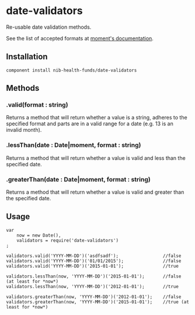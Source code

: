 # date-validators

Re-usable date validation methods.

See the list of accepted formats at [moment's documentation](http://momentjs.com/docs/#/parsing/string-format/).

## Installation

    component install nib-health-funds/date-validators

## Methods

### .valid(format : string)

Returns a method that will return whether a value is a string, adheres to the specified format and parts are in a valid range for a date (e.g. 13 is an invalid month).

### .lessThan(date : Date|moment, format : string)

Returns a method that will return whether a value is valid and less than the specified date.

### .greaterThan(date : Date|moment, format : string)

Returns a method that will return whether a value is valid and greater than the specified date.

## Usage

    var
        now = new Date(),
        validators = require('date-validators')
    ;
    
    validators.valid('YYYY-MM-DD')('asdfsadf');                 //false
    validators.valid('YYYY-MM-DD')('01/01/2015');               //false
    validators.valid('YYYY-MM-DD')('2015-01-01');               //true
    
    validators.lessThan(now, 'YYYY-MM-DD')('2015-01-01');       //false (at least for *now*)
    validators.lessThan(now, 'YYYY-MM-DD')('2012-01-01');       //true
    
    validators.greaterThan(now, 'YYYY-MM-DD')('2012-01-01');    //false
    validators.greaterThan(now, 'YYYY-MM-DD')('2015-01-01');    //true (at least for *now*)
    